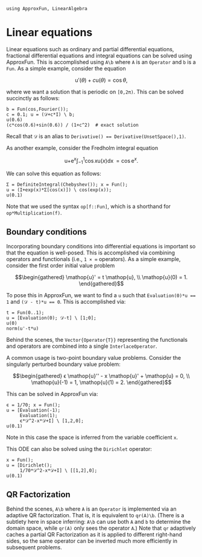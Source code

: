 ```@setup using-pkgs
using ApproxFun, LinearAlgebra
```

# Linear equations

Linear equations such as ordinary and partial differential equations, fractional differential equations and integral equations can be solved using ApproxFun.  This is accomplished using `A\b` where `A` is an `Operator` and `b` is a `Fun`.  As a simple example, consider the equation

```math
\mathop{u}'(θ) + c \mathop{u}(θ) = \cos{θ},
```

where we want a solution that is periodic on ``[0,2π)``.  This can be solved succinctly as follows:

```@repl using-pkgs
b = Fun(cos,Fourier());
c = 0.1; u = (𝒟+c*I) \ b;
u(0.6)
(c*cos(0.6)+sin(0.6)) / (1+c^2)  # exact solution
```

Recall that `𝒟` is an alias to `Derivative() == Derivative(UnsetSpace(),1)`.

As another example, consider the Fredholm integral equation

```math
\mathop{u} + \mathop{e}^x \int_{-1}^1 \cos{x} \mathop{u}(x) \mathop{dx} = \cos{\mathop{e}^x}.
```

We can solve this equation as follows:

```@repl using-pkgs
Σ = DefiniteIntegral(Chebyshev()); x = Fun();
u = (I+exp(x)*Σ[cos(x)]) \ cos(exp(x));
u(0.1)
```

Note that we used the syntax `op[f::Fun]`, which is a shorthand for `op*Multiplication(f)`.

## Boundary conditions

Incorporating boundary conditions into differential equations is important so that the equation is well-posed.  This is accomplished via combining operators and functionals (i.e., `1 × ∞` operators).  As a simple example, consider the first order initial value problem

```math
\begin{gathered}
    \mathop{u}' = t \mathop{u}, \\
    \mathop{u}(0) = 1.
\end{gathered}
```

To pose this in ApproxFun, we want to find a `u` such that `Evaluation(0)*u == 1` and `(𝒟 - t)*u == 0`.  This is accomplished via:

```@repl using-pkgs
t = Fun(0..1);
u = [Evaluation(0); 𝒟-t] \ [1;0];
u(0)
norm(u'-t*u)
```

Behind the scenes, the `Vector{Operator{T}}` representing the functionals and operators are combined into a single `InterlaceOperator`.

A common usage is two-point boundary value problems. Consider the singularly perturbed boundary value problem:

```math
\begin{gathered}
    ϵ \mathop{u}'' - x \mathop{u}' + \mathop{u} = 0, \\
    \mathop{u}(-1) = 1, \mathop{u}(1) = 2.
\end{gathered}
```

This can be solved in ApproxFun via:

```@repl using-pkgs
ϵ = 1/70; x = Fun();
u = [Evaluation(-1);
     Evaluation(1);
     ϵ*𝒟^2-x*𝒟+I] \ [1,2,0];
u(0.1)
```

Note in this case the space is inferred from the variable coefficient `x`.

This ODE can also be solved using the `Dirichlet` operator:

```@repl using-pkgs
x = Fun();
u = [Dirichlet();
     1/70*𝒟^2-x*𝒟+I] \ [[1,2],0];
u(0.1)
```

## QR Factorization

Behind the scenes, `A\b` where `A` is an `Operator` is implemented via an adaptive QR factorization.  That is, it is equivalent to `qr(A)\b`.  (There is a subtlety here in space inferring: `A\b` can use both `A` and `b` to determine the domain space, while `qr(A)` only sees the operator `A`.)  Note that `qr` adaptively caches a partial QR Factorization
as it is applied to different right-hand sides, so the same operator can be inverted much more efficiently in subsequent problems.
